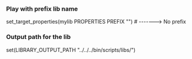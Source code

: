 
### Play with prefix lib name
set_target_properties(mylib PROPERTIES PREFIX "")     # -------> No prefix

### Output path for the lib
set(LIBRARY_OUTPUT_PATH "../../../bin/scripts/libs/")
